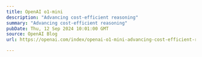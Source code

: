 ```yaml
---
title: OpenAI o1-mini
description: "Advancing cost-efficient reasoning"
summary: "Advancing cost-efficient reasoning"
pubDate: Thu, 12 Sep 2024 10:01:00 GMT
source: OpenAI Blog
url: https://openai.com/index/openai-o1-mini-advancing-cost-efficient-reasoning

---
```


